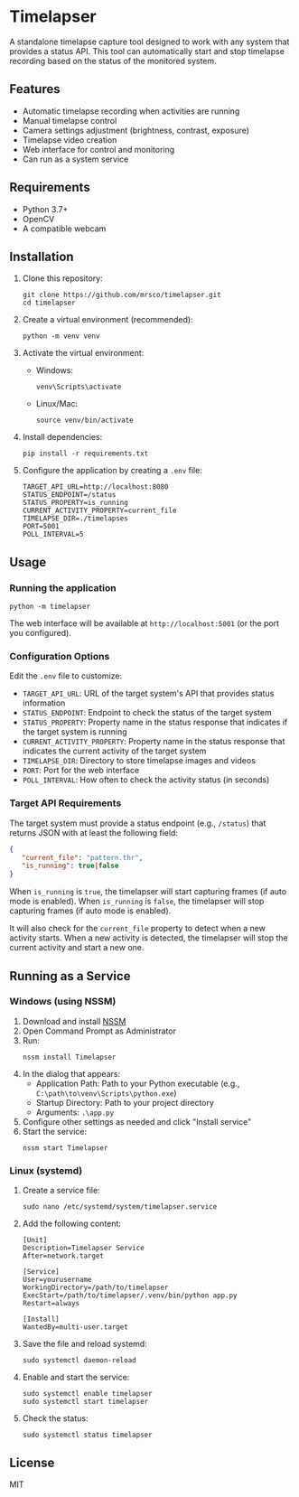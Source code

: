 # Timelapser

A standalone timelapse capture tool designed to work with any system that provides a status API. This tool can automatically start and stop timelapse recording based on the status of the monitored system.

## Features

- Automatic timelapse recording when activities are running
- Manual timelapse control
- Camera settings adjustment (brightness, contrast, exposure)
- Timelapse video creation
- Web interface for control and monitoring
- Can run as a system service

## Requirements

- Python 3.7+
- OpenCV
- A compatible webcam

## Installation

1. Clone this repository:
   ```
   git clone https://github.com/mrsco/timelapser.git
   cd timelapser
   ```

2. Create a virtual environment (recommended):
   ```
   python -m venv venv
   ```

3. Activate the virtual environment:
   - Windows:
     ```
     venv\Scripts\activate
     ```
   - Linux/Mac:
     ```
     source venv/bin/activate
     ```

4. Install dependencies:
   ```
   pip install -r requirements.txt
   ```

5. Configure the application by creating a `.env` file:
   ```
   TARGET_API_URL=http://localhost:8080
   STATUS_ENDPOINT=/status
   STATUS_PROPERTY=is_running
   CURRENT_ACTIVITY_PROPERTY=current_file
   TIMELAPSE_DIR=./timelapses
   PORT=5001
   POLL_INTERVAL=5 
   ```

## Usage

### Running the application

```
python -m timelapser
```

The web interface will be available at `http://localhost:5001` (or the port you configured).

### Configuration Options

Edit the `.env` file to customize:

- `TARGET_API_URL`: URL of the target system's API that provides status information
- `STATUS_ENDPOINT`: Endpoint to check the status of the target system
- `STATUS_PROPERTY`: Property name in the status response that indicates if the target system is running
- `CURRENT_ACTIVITY_PROPERTY`: Property name in the status response that indicates the current activity of the target system
- `TIMELAPSE_DIR`: Directory to store timelapse images and videos
- `PORT`: Port for the web interface
- `POLL_INTERVAL`: How often to check the activity status (in seconds)

### Target API Requirements

The target system must provide a status endpoint (e.g., `/status`) that returns JSON with at least the following field:

```json
{
   "current_file": "pattern.thr",
   "is_running": true|false
}
```

When `is_running` is `true`, the timelapser will start capturing frames (if auto mode is enabled).
When `is_running` is `false`, the timelapser will stop capturing frames (if auto mode is enabled).

It will also check for the `current_file` property to detect when a new activity starts. 
When a new activity is detected, the timelapser will stop the current activity and start a new one.

## Running as a Service

### Windows (using NSSM)

1. Download and install [NSSM](https://nssm.cc/)
2. Open Command Prompt as Administrator
3. Run:
   ```
   nssm install Timelapser
   ```
4. In the dialog that appears:
   - Application Path: Path to your Python executable (e.g., `C:\path\to\venv\Scripts\python.exe`)
   - Startup Directory: Path to your project directory
   - Arguments: `.\app.py`
5. Configure other settings as needed and click "Install service"
6. Start the service:
   ```
   nssm start Timelapser
   ```

### Linux (systemd)

1. Create a service file:
   ```
   sudo nano /etc/systemd/system/timelapser.service
   ```

2. Add the following content:
   ```
   [Unit]
   Description=Timelapser Service
   After=network.target

   [Service]
   User=yourusername
   WorkingDirectory=/path/to/timelapser
   ExecStart=/path/to/timelapser/.venv/bin/python app.py
   Restart=always

   [Install]
   WantedBy=multi-user.target
   ```

3. Save the file and reload systemd:
   ```
   sudo systemctl daemon-reload
   ```

4. Enable and start the service:
   ```
   sudo systemctl enable timelapser
   sudo systemctl start timelapser
   ```

5. Check the status:
   ```
   sudo systemctl status timelapser
   ```

## License

MIT 